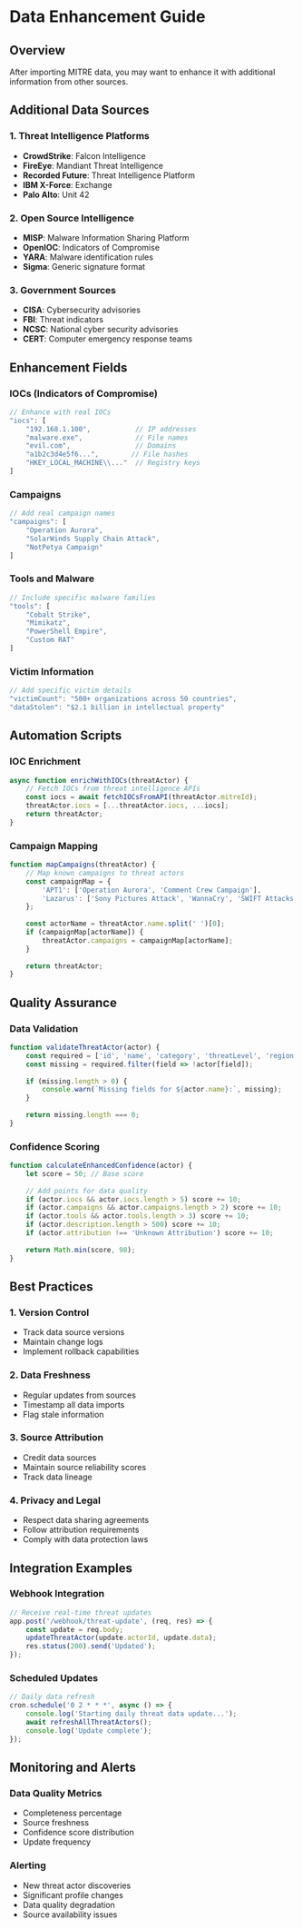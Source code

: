 # Data Enhancement Guide

## Overview
After importing MITRE data, you may want to enhance it with additional information from other sources.

## Additional Data Sources

### 1. Threat Intelligence Platforms
- **CrowdStrike**: Falcon Intelligence
- **FireEye**: Mandiant Threat Intelligence
- **Recorded Future**: Threat Intelligence Platform
- **IBM X-Force**: Exchange
- **Palo Alto**: Unit 42

### 2. Open Source Intelligence
- **MISP**: Malware Information Sharing Platform
- **OpenIOC**: Indicators of Compromise
- **YARA**: Malware identification rules
- **Sigma**: Generic signature format

### 3. Government Sources
- **CISA**: Cybersecurity advisories
- **FBI**: Threat indicators
- **NCSC**: National cyber security advisories
- **CERT**: Computer emergency response teams

## Enhancement Fields

### IOCs (Indicators of Compromise)
```javascript
// Enhance with real IOCs
"iocs": [
    "192.168.1.100",           // IP addresses
    "malware.exe",             // File names
    "evil.com",                // Domains
    "a1b2c3d4e5f6...",        // File hashes
    "HKEY_LOCAL_MACHINE\\..."  // Registry keys
]
```

### Campaigns
```javascript
// Add real campaign names
"campaigns": [
    "Operation Aurora",
    "SolarWinds Supply Chain Attack",
    "NotPetya Campaign"
]
```

### Tools and Malware
```javascript
// Include specific malware families
"tools": [
    "Cobalt Strike",
    "Mimikatz", 
    "PowerShell Empire",
    "Custom RAT"
]
```

### Victim Information
```javascript
// Add specific victim details
"victimCount": "500+ organizations across 50 countries",
"dataStolen": "$2.1 billion in intellectual property"
```

## Automation Scripts

### IOC Enrichment
```javascript
async function enrichWithIOCs(threatActor) {
    // Fetch IOCs from threat intelligence APIs
    const iocs = await fetchIOCsFromAPI(threatActor.mitreId);
    threatActor.iocs = [...threatActor.iocs, ...iocs];
    return threatActor;
}
```

### Campaign Mapping
```javascript
function mapCampaigns(threatActor) {
    // Map known campaigns to threat actors
    const campaignMap = {
        'APT1': ['Operation Aurora', 'Comment Crew Campaign'],
        'Lazarus': ['Sony Pictures Attack', 'WannaCry', 'SWIFT Attacks']
    };
    
    const actorName = threatActor.name.split(' ')[0];
    if (campaignMap[actorName]) {
        threatActor.campaigns = campaignMap[actorName];
    }
    
    return threatActor;
}
```

## Quality Assurance

### Data Validation
```javascript
function validateThreatActor(actor) {
    const required = ['id', 'name', 'category', 'threatLevel', 'region'];
    const missing = required.filter(field => !actor[field]);
    
    if (missing.length > 0) {
        console.warn(`Missing fields for ${actor.name}:`, missing);
    }
    
    return missing.length === 0;
}
```

### Confidence Scoring
```javascript
function calculateEnhancedConfidence(actor) {
    let score = 50; // Base score
    
    // Add points for data quality
    if (actor.iocs && actor.iocs.length > 5) score += 10;
    if (actor.campaigns && actor.campaigns.length > 2) score += 10;
    if (actor.tools && actor.tools.length > 3) score += 10;
    if (actor.description.length > 500) score += 10;
    if (actor.attribution !== 'Unknown Attribution') score += 10;
    
    return Math.min(score, 98);
}
```

## Best Practices

### 1. Version Control
- Track data source versions
- Maintain change logs
- Implement rollback capabilities

### 2. Data Freshness
- Regular updates from sources
- Timestamp all data imports
- Flag stale information

### 3. Source Attribution
- Credit data sources
- Maintain source reliability scores
- Track data lineage

### 4. Privacy and Legal
- Respect data sharing agreements
- Follow attribution requirements
- Comply with data protection laws

## Integration Examples

### Webhook Integration
```javascript
// Receive real-time threat updates
app.post('/webhook/threat-update', (req, res) => {
    const update = req.body;
    updateThreatActor(update.actorId, update.data);
    res.status(200).send('Updated');
});
```

### Scheduled Updates
```javascript
// Daily data refresh
cron.schedule('0 2 * * *', async () => {
    console.log('Starting daily threat data update...');
    await refreshAllThreatActors();
    console.log('Update complete');
});
```

## Monitoring and Alerts

### Data Quality Metrics
- Completeness percentage
- Source freshness
- Confidence score distribution
- Update frequency

### Alerting
- New threat actor discoveries
- Significant profile changes
- Data quality degradation
- Source availability issues